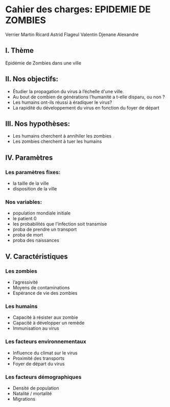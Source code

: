 # Cahier des charges: EPIDEMIE DE ZOMBIES

Verrier Martin Ricard Astrid Flageul Valentin Djenane Alexandre

## I. Thème

Epidémie de Zombies dans une ville

## II. Nos objectifs:
- Étudier la propagation du virus à l’échelle d'une ville.
- Au bout de combien de générations l’humanité a t-elle disparu, ou non ?
- Les humains ont-ils réussi à éradiquer le virus?
- La rapidité du développement du virus en fonction du foyer de départ


## III. Nos hypothèses:
- Les humains cherchent à annihiler les zombies
- Les zombies cherchent à tuer les humains

## IV. Paramètres 
### Les paramètres fixes:
- la taille de la ville
- disposition de la ville
### Nos variables:
- population mondiale initiale
- le patient 0
- les probabilités que l'infection soit transmise
- proba de prendre un transport
- proba de mort
- proba des naissances

## V. Caractéristiques
### Les zombies
- l’agressivité
- Moyens de contaminations
- Espérance de vie des zombies
### Les humains
- Capacité à résister aux zombie
- Capacité à développer un remède
- Immunisation au virus
### Les facteurs environnementaux
- Influence du climat sur le virus
- Proximité des transports
- Foyer de départ du virus
### Les facteurs démographiques
- Densité de population
- Natalité / mortalité
- Migrations

